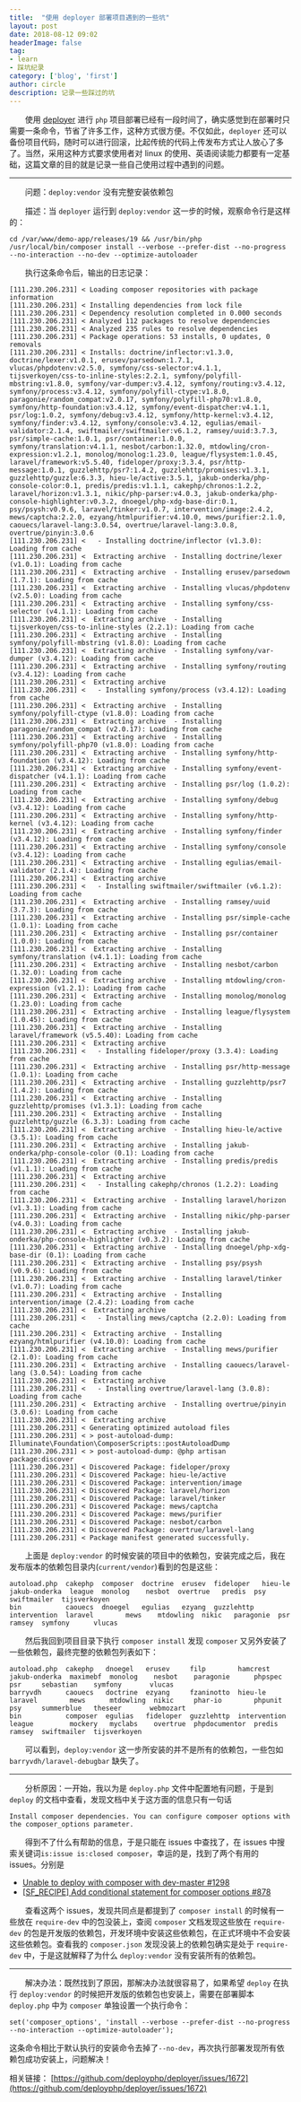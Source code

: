 ```yaml
---
title:  "使用 deployer 部署项目遇到的一些坑"
layout: post
date: 2018-08-12 09:02
headerImage: false
tag:
- learn
- 踩坑纪录
category: ['blog', 'first']
author: circle
description: 记录一些踩过的坑
---
```

&emsp;&emsp;使用 [deployer](https://deployer.org/) 进行 `php` 项目部署已经有一段时间了，确实感觉到在部署时只需要一条命令，节省了许多工作，这种方式很方便。不仅如此，`deployer` 还可以备份项目代码，随时可以进行回滚，比起传统的代码上传发布方式让人放心了多了。当然，采用这种方式要求使用者对 linux 的使用、英语阅读能力都要有一定基础，这篇文章的目的就是记录一些自己使用过程中遇到的问题。

---
&emsp;&emsp;问题：`deploy:vendor` 没有完整安装依赖包

&emsp;&emsp;描述：当 `deployer` 运行到 `deploy:vendor` 这一步的时候，观察命令行是这样的：
```
cd /var/www/demo-app/releases/19 && /usr/bin/php /usr/local/bin/composer install --verbose --prefer-dist --no-progress --no-interaction --no-dev --optimize-autoloader
```
&emsp;&emsp;执行这条命令后，输出的日志记录：
```
[111.230.206.231] < Loading composer repositories with package information
[111.230.206.231] < Installing dependencies from lock file
[111.230.206.231] < Dependency resolution completed in 0.000 seconds
[111.230.206.231] < Analyzed 112 packages to resolve dependencies
[111.230.206.231] < Analyzed 235 rules to resolve dependencies
[111.230.206.231] < Package operations: 53 installs, 0 updates, 0 removals
[111.230.206.231] < Installs: doctrine/inflector:v1.3.0, doctrine/lexer:v1.0.1, erusev/parsedown:1.7.1, vlucas/phpdotenv:v2.5.0, symfony/css-selector:v4.1.1, tijsverkoyen/css-to-inline-styles:2.2.1, symfony/polyfill-mbstring:v1.8.0, symfony/var-dumper:v3.4.12, symfony/routing:v3.4.12, symfony/process:v3.4.12, symfony/polyfill-ctype:v1.8.0, paragonie/random_compat:v2.0.17, symfony/polyfill-php70:v1.8.0, symfony/http-foundation:v3.4.12, symfony/event-dispatcher:v4.1.1, psr/log:1.0.2, symfony/debug:v3.4.12, symfony/http-kernel:v3.4.12, symfony/finder:v3.4.12, symfony/console:v3.4.12, egulias/email-validator:2.1.4, swiftmailer/swiftmailer:v6.1.2, ramsey/uuid:3.7.3, psr/simple-cache:1.0.1, psr/container:1.0.0, symfony/translation:v4.1.1, nesbot/carbon:1.32.0, mtdowling/cron-expression:v1.2.1, monolog/monolog:1.23.0, league/flysystem:1.0.45, laravel/framework:v5.5.40, fideloper/proxy:3.3.4, psr/http-message:1.0.1, guzzlehttp/psr7:1.4.2, guzzlehttp/promises:v1.3.1, guzzlehttp/guzzle:6.3.3, hieu-le/active:3.5.1, jakub-onderka/php-console-color:0.1, predis/predis:v1.1.1, cakephp/chronos:1.2.2, laravel/horizon:v1.3.1, nikic/php-parser:v4.0.3, jakub-onderka/php-console-highlighter:v0.3.2, dnoegel/php-xdg-base-dir:0.1, psy/psysh:v0.9.6, laravel/tinker:v1.0.7, intervention/image:2.4.2, mews/captcha:2.2.0, ezyang/htmlpurifier:v4.10.0, mews/purifier:2.1.0, caouecs/laravel-lang:3.0.54, overtrue/laravel-lang:3.0.8, overtrue/pinyin:3.0.6
[111.230.206.231] <   - Installing doctrine/inflector (v1.3.0): Loading from cache
[111.230.206.231] <  Extracting archive  - Installing doctrine/lexer (v1.0.1): Loading from cache
[111.230.206.231] <  Extracting archive  - Installing erusev/parsedown (1.7.1): Loading from cache
[111.230.206.231] <  Extracting archive  - Installing vlucas/phpdotenv (v2.5.0): Loading from cache
[111.230.206.231] <  Extracting archive  - Installing symfony/css-selector (v4.1.1): Loading from cache
[111.230.206.231] <  Extracting archive  - Installing tijsverkoyen/css-to-inline-styles (2.2.1): Loading from cache
[111.230.206.231] <  Extracting archive  - Installing symfony/polyfill-mbstring (v1.8.0): Loading from cache
[111.230.206.231] <  Extracting archive  - Installing symfony/var-dumper (v3.4.12): Loading from cache
[111.230.206.231] <  Extracting archive  - Installing symfony/routing (v3.4.12): Loading from cache
[111.230.206.231] <  Extracting archive
[111.230.206.231] <   - Installing symfony/process (v3.4.12): Loading from cache
[111.230.206.231] <  Extracting archive  - Installing symfony/polyfill-ctype (v1.8.0): Loading from cache
[111.230.206.231] <  Extracting archive  - Installing paragonie/random_compat (v2.0.17): Loading from cache
[111.230.206.231] <  Extracting archive  - Installing symfony/polyfill-php70 (v1.8.0): Loading from cache
[111.230.206.231] <  Extracting archive  - Installing symfony/http-foundation (v3.4.12): Loading from cache
[111.230.206.231] <  Extracting archive  - Installing symfony/event-dispatcher (v4.1.1): Loading from cache
[111.230.206.231] <  Extracting archive  - Installing psr/log (1.0.2): Loading from cache
[111.230.206.231] <  Extracting archive  - Installing symfony/debug (v3.4.12): Loading from cache
[111.230.206.231] <  Extracting archive  - Installing symfony/http-kernel (v3.4.12): Loading from cache
[111.230.206.231] <  Extracting archive  - Installing symfony/finder (v3.4.12): Loading from cache
[111.230.206.231] <  Extracting archive  - Installing symfony/console (v3.4.12): Loading from cache
[111.230.206.231] <  Extracting archive  - Installing egulias/email-validator (2.1.4): Loading from cache
[111.230.206.231] <  Extracting archive
[111.230.206.231] <   - Installing swiftmailer/swiftmailer (v6.1.2): Loading from cache
[111.230.206.231] <  Extracting archive  - Installing ramsey/uuid (3.7.3): Loading from cache
[111.230.206.231] <  Extracting archive  - Installing psr/simple-cache (1.0.1): Loading from cache
[111.230.206.231] <  Extracting archive  - Installing psr/container (1.0.0): Loading from cache
[111.230.206.231] <  Extracting archive  - Installing symfony/translation (v4.1.1): Loading from cache
[111.230.206.231] <  Extracting archive  - Installing nesbot/carbon (1.32.0): Loading from cache
[111.230.206.231] <  Extracting archive  - Installing mtdowling/cron-expression (v1.2.1): Loading from cache
[111.230.206.231] <  Extracting archive  - Installing monolog/monolog (1.23.0): Loading from cache
[111.230.206.231] <  Extracting archive  - Installing league/flysystem (1.0.45): Loading from cache
[111.230.206.231] <  Extracting archive  - Installing laravel/framework (v5.5.40): Loading from cache
[111.230.206.231] <  Extracting archive
[111.230.206.231] <   - Installing fideloper/proxy (3.3.4): Loading from cache
[111.230.206.231] <  Extracting archive  - Installing psr/http-message (1.0.1): Loading from cache
[111.230.206.231] <  Extracting archive  - Installing guzzlehttp/psr7 (1.4.2): Loading from cache
[111.230.206.231] <  Extracting archive  - Installing guzzlehttp/promises (v1.3.1): Loading from cache
[111.230.206.231] <  Extracting archive  - Installing guzzlehttp/guzzle (6.3.3): Loading from cache
[111.230.206.231] <  Extracting archive  - Installing hieu-le/active (3.5.1): Loading from cache
[111.230.206.231] <  Extracting archive  - Installing jakub-onderka/php-console-color (0.1): Loading from cache
[111.230.206.231] <  Extracting archive  - Installing predis/predis (v1.1.1): Loading from cache
[111.230.206.231] <  Extracting archive
[111.230.206.231] <   - Installing cakephp/chronos (1.2.2): Loading from cache
[111.230.206.231] <  Extracting archive  - Installing laravel/horizon (v1.3.1): Loading from cache
[111.230.206.231] <  Extracting archive  - Installing nikic/php-parser (v4.0.3): Loading from cache
[111.230.206.231] <  Extracting archive  - Installing jakub-onderka/php-console-highlighter (v0.3.2): Loading from cache
[111.230.206.231] <  Extracting archive  - Installing dnoegel/php-xdg-base-dir (0.1): Loading from cache
[111.230.206.231] <  Extracting archive  - Installing psy/psysh (v0.9.6): Loading from cache
[111.230.206.231] <  Extracting archive  - Installing laravel/tinker (v1.0.7): Loading from cache
[111.230.206.231] <  Extracting archive  - Installing intervention/image (2.4.2): Loading from cache
[111.230.206.231] <  Extracting archive
[111.230.206.231] <   - Installing mews/captcha (2.2.0): Loading from cache
[111.230.206.231] <  Extracting archive  - Installing ezyang/htmlpurifier (v4.10.0): Loading from cache
[111.230.206.231] <  Extracting archive  - Installing mews/purifier (2.1.0): Loading from cache
[111.230.206.231] <  Extracting archive  - Installing caouecs/laravel-lang (3.0.54): Loading from cache
[111.230.206.231] <  Extracting archive
[111.230.206.231] <   - Installing overtrue/laravel-lang (3.0.8): Loading from cache
[111.230.206.231] <  Extracting archive  - Installing overtrue/pinyin (3.0.6): Loading from cache
[111.230.206.231] <  Extracting archive
[111.230.206.231] < Generating optimized autoload files
[111.230.206.231] < > post-autoload-dump: Illuminate\Foundation\ComposerScripts::postAutoloadDump
[111.230.206.231] < > post-autoload-dump: @php artisan package:discover
[111.230.206.231] < Discovered Package: fideloper/proxy
[111.230.206.231] < Discovered Package: hieu-le/active
[111.230.206.231] < Discovered Package: intervention/image
[111.230.206.231] < Discovered Package: laravel/horizon
[111.230.206.231] < Discovered Package: laravel/tinker
[111.230.206.231] < Discovered Package: mews/captcha
[111.230.206.231] < Discovered Package: mews/purifier
[111.230.206.231] < Discovered Package: nesbot/carbon
[111.230.206.231] < Discovered Package: overtrue/laravel-lang
[111.230.206.231] < Package manifest generated successfully.
```
&emsp;&emsp;上面是 `deploy:vendor` 的时候安装的项目中的依赖包，安装完成之后，我在发布版本的依赖包目录内(`current/vendor`)看到的包是这些：
```
autoload.php  cakephp  composer  doctrine  erusev  fideloper   hieu-le       jakub-onderka  league  monolog    nesbot  overtrue   predis  psy     swiftmailer  tijsverkoyen
bin           caouecs  dnoegel   egulias   ezyang  guzzlehttp  intervention  laravel        mews    mtdowling  nikic   paragonie  psr     ramsey  symfony      vlucas
```
&emsp;&emsp;然后我回到项目目录下执行 `composer install` 发现 `composer`  又另外安装了一些依赖包，最终完整的依赖包列表如下：
```
autoload.php  cakephp   dnoegel   erusev     filp        hamcrest      jakub-onderka  maximebf  monolog    nesbot    paragonie      phpspec  psr     sebastian    symfony       vlucas
barryvdh      caouecs   doctrine  ezyang     fzaninotto  hieu-le       laravel        mews      mtdowling  nikic     phar-io        phpunit  psy     summerblue   theseer       webmozart
bin           composer  egulias   fideloper  guzzlehttp  intervention  league         mockery   myclabs    overtrue  phpdocumentor  predis   ramsey  swiftmailer  tijsverkoyen
```
&emsp;&emsp;可以看到，`deploy:vendor` 这一步所安装的并不是所有的依赖包，一些包如 `barryvdh/laravel-debugbar` 缺失了。

---
&emsp;&emsp;分析原因：一开始，我以为是 `deploy.php` 文件中配置地有问题，于是到 `deploy` 的文档中查看，发现文档中关于这方面的信息只有一句话
```
Install composer dependencies. You can configure composer options with the composer_options parameter.
```
&emsp;&emsp;得到不了什么有帮助的信息，于是只能在 issues 中查找了，在 issues 中搜索关键词`is:issue is:closed composer`，幸运的是，找到了两个有用的 issues。分别是
* [Unable to deploy with composer with dev-master #1298](https://github.com/deployphp/deployer/issues/1298)
* [[SF_RECIPE] Add conditional statement for composer options #878](https://github.com/deployphp/deployer/issues/878)

&emsp;&emsp;查看这两个 issues，发现共同点是都提到了 `composer install` 的时候有一些放在 `require-dev` 中的包没装上，查阅 `composer` 文档发现这些放在 `require-dev` 的包是开发版的依赖包，开发环境中安装这些依赖包，在正式环境中不会安装这些依赖包。查看我的 `composer.json` 发现没装上的依赖包确实是处于 `require-dev` 中，于是这就解释了为什么 `deploy:vendor` 没有安装所有的依赖包。

---
&emsp;&emsp;解决办法：既然找到了原因，那解决办法就很容易了，如果希望 	`deploy` 在执行 `deploy:vendor` 的时候把开发版的依赖包也安装上，需要在部署脚本 `deploy.php` 中为 `composer` 单独设置一个执行命令：
```
set('composer_options', 'install --verbose --prefer-dist --no-progress --no-interaction --optimize-autoloader');
```
这条命令相比于默认执行的安装命令去掉了`--no-dev`，再次执行部署发现所有依赖包成功安装上，问题解决！

相关链接：
[https://github.com/deployphp/deployer/issues/1672](https://github.com/deployphp/deployer/issues/1672)
